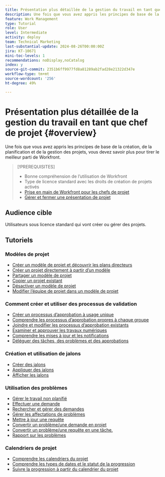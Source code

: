 ```yaml
---
title: Présentation plus détaillée de la gestion du travail en tant que chef de projet
description: Une fois que vous avez appris les principes de base de la création, de la planification et de la gestion des projets, vous devez savoir plus pour tirer le meilleur parti de Workfront.
feature: Work Management
type: Tutorial
role: User
level: Intermediate
activity: deploy
team: Technical Marketing
last-substantial-update: 2024-08-26T00:00:00Z
jira: KT-10671
mini-toc-levels: 1
recommendations: noDisplay,noCatalog
index: y
source-git-commit: 2351b6ff9977fd8a81289ab2fad28e21322d347e
workflow-type: tm+mt
source-wordcount: '256'
ht-degree: 49%

---
```



# Présentation plus détaillée de la gestion du travail en tant que chef de projet {#overview}

Une fois que vous avez appris les principes de base de la création, de la planification et de la gestion des projets, vous devez savoir plus pour tirer le meilleur parti de Workfront.

>[!PREREQUISITES]
>
>* Bonne compréhension de l’utilisation de Workfront
>* Type de licence standard avec les droits de création de projets activés
>* [Prise en main de Workfront pour les chefs de projet ](https://experienceleague.adobe.com/?recommended=Workfront-U-1-2022.1.planners)
>* [Gérer et fermer une présentation de projet](https://experienceleague.adobe.com/?recommended=Workfront-U-1-2022.2.planners)


## Audience cible

Utilisateurs sous licence standard qui vont créer ou gérer des projets.

## Tutoriels

### Modèles de projet

* [Créer un modèle de projet et découvrir les plans directeurs](create-a-project-template.md)
* [Créer un projet directement à partir d’un modèle](create-a-project-directly-from-a-template.md)
* [Partager un modèle de projet](share-a-project-template.md)
* [Copier un projet existant](/help/manage-work/manage-projects/copy-an-existing-project.md)
* [Désactiver un modèle de projet](deactivate-a-project-template.md)
* [Modifier l’équipe de projet dans un modèle de projet](edit-the-project-team-in-a-project-template.md)


### Comment créer et utiliser des processus de validation

* [Créer un processus d’approbation à usage unique](create-a-single-use-approval-process.md)
* [Comprendre les processus d’approbation propres à chaque groupe](group-specific-approval-processes.md)
* [Joindre et modifier les processus d’approbation existants](attach-and-edit-existing-approval-processes.md)
* [Examiner et approuver les travaux numériques](review-and-approve-digital-work.md)
* [Comprendre les mises à jour et les notifications](understand-updates-and-notifications.md)
* [Déléguer des tâches, des problèmes et des approbations](delegate-approvals.md)


### Création et utilisation de jalons

* [Créer des jalons](creating-milestones.md)
* [Appliquer des jalons](apply-milestones.md)
* [Afficher les jalons](view-milestones.md)


### Utilisation des problèmes

* [Gérer le travail non planifié](handle-unplanned-work.md)
* [Effectuer une demande](make-a-request.md)
* [Rechercher et gérer des demandes](find-requests.md)
* [Gérer les affectations de problèmes](manage-issue-assignments.md)
* [Mettre à jour une requête](update-a-request.md)
* [Convertir un problème/une demande en projet](create-a-project-from-a-request.md)
* [Convertir un problème/une requête en une tâche.](convert-issues-to-other-work-items.md)
* [Rapport sur les problèmes](report-on-issues.md)


### Calendriers de projet

* [Comprendre les calendriers du projet](understand-project-timelines.md)
* [Comprendre les types de dates et le statut de la progression](understand-task-dates-and-progress-status.md)
* [Suivre la progression à partir du calendrier du projet](track-work-progress-from-the-project-timeline.md)


